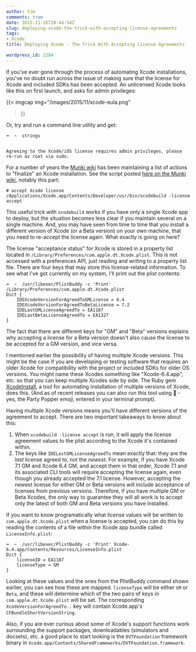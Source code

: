 ```yaml
---
author: tim
comments: true
date: 2015-11-26T20:44:54Z
slug: deploying-xcode-the-trick-with-accepting-license-agreements
tags:
- Xcode
title: Deploying Xcode - The Trick With Accepting License Agreements

wordpress_id: 1284
---
```


If you've ever gone through the process of automating Xcode installations, you've no doubt run across the issue of making sure that the license for Xcode and included SDKs has been accepted. An unlicensed Xcode looks like this on first launch, and asks for admin privileges:

{{< imgcap
    img="/images/2015/11/xcode-eula.png"
>}}

Or, try and run a command line utility and get:

```
➜  ~  strings


Agreeing to the Xcode/iOS license requires admin privileges, please re-run as root via sudo.
```


For a number of years the [Munki wiki](https://github.com/munki/munki/wiki) has been maintaining a list of actions to "finalize" an Xcode installation. See the script posted [here on the Munki wiki](https://github.com/munki/munki/wiki/Xcode#xcode-5), notably this part:

```
# accept Xcode license
/Applications/Xcode.app/Contents/Developer/usr/bin/xcodebuild -license accept
```

This useful trick with `xcodebuild` works if you have only a single Xcode app to deploy, but the situation becomes less clear if you maintain several on a single machine. And, you may have seen from time to time that you install a different version of Xcode (or a Beta version) on your own machine, that you need to re-accept the license again. What exactly is going on here?

<!--more-->

The license "acceptance status" for Xcode is stored in a property list located in `/Library/Preferences/com.apple.dt.Xcode.plist`. This is not accessed with a preferences API, just reading and writing to a property list file. There are four keys that may store this license-related information. To see what I've got currently on my system, I'll print out the plist contents:

```
➜  ~  /usr/libexec/PlistBuddy -c 'Print' /Library/Preferences/com.apple.dt.Xcode.plist
Dict {
    IDEXcodeVersionForAgreedToGMLicense = 6.4
    IDEXcodeVersionForAgreedToBetaLicense = 7.2
    IDELastGMLicenseAgreedTo = EA1187
    IDELastBetaLicenseAgreedTo = EA1327
}
```

The fact that there are different keys for "GM" and "Beta" versions explains why accepting a license for a Beta version doesn't also cause the license to be accepted for a GM version, and vice versa.

I mentioned earlier the possibility of having multiple Xcode versions. This might be the case if you are developing or testing software that requires an older Xcode for compatibility with the project or included SDKs for older OS versions. You might name these Xcodes something like "Xcode-6.4.app", etc. so that you can keep multiple Xcodes side by side. The Ruby gem [XcodeInstall](https://github.com/neonichu/xcode-install), a tool for automating installation of multiple versions of Xcode, does this. (And as of recent releases you can also run this tool using 🎉 - yes, the Party Popper emoji, entered in your terminal prompt).

Having multiple Xcode versions means you'll have different versions of the agreement to accept. There are two important takeaways to know about this:

  1. When `xcodebuild -license accept` is run, it will apply the license agreement values to the plist according to the Xcode it's contained within.
  2. The keys like `IDELastGMLicenseAgreedTo` mean exactly that: they are the _last_ license agreed to, not the _newest_. For example, if you have Xcode 7.1 GM and Xcode 6.4 GM, and accept them in that order, Xcode 7.1 and its associated CLI tools will require accepting the license again, even though you already accepted the 7.1 license. However, accepting the newest license for either GM or Beta versions will include acceptance of licenses from previous versions. Therefore, if you have multiple GM or Beta Xcodes, the only way to guarantee they will all work is to accept only the latest of both GM and Beta versions you have installed.


If you want to know programatically what license values will be written to `com.apple.dt.Xcode.plist` when a license is accepted, you can do this by reading the contents of a file within the Xcode app bundle called `LicenseInfo.plist`:

```
➜  ~  /usr/libexec/PlistBuddy -c 'Print' Xcode-6.4.app/Contents/Resources/LicenseInfo.plist
Dict {
    licenseID = EA1187
    licenseType = GM
}
```

Looking at these values and the ones from the PlistBuddy command shown earlier, you can see how these are mapped. `licenseType` will be either `GM` or `Beta`, and these will determine which of the two pairs of keys in `com.apple.dt.Xcode.plist` will be set. The corresponding `XcodeVersionForAgreedTo..` key will contain Xcode.app's `CFBundleShortVersionString`.

Also, if you are ever curious about some of Xcode's support functions work surrounding the support packages, downloadables (simulators and docsets), etc. a good place to start looking is the `DVTFoundation` framework binary in `Xcode.app/Contents/SharedFrameworks/DVTFoundation.framework`.
